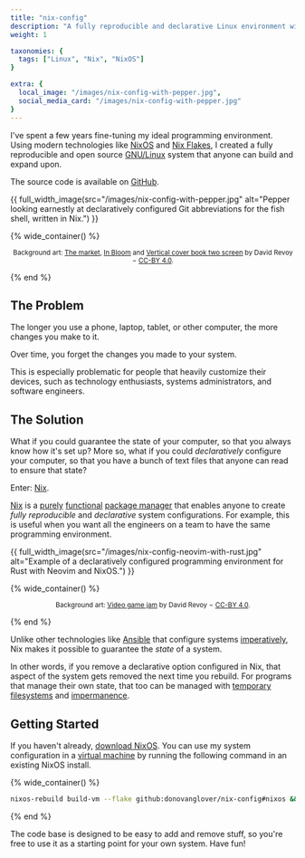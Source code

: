 ```yaml
---
title: "nix-config"
description: "A fully reproducible and declarative Linux environment with NixOS."
weight: 1

taxonomies: {
  tags: ["Linux", "Nix", "NixOS"]
}

extra: {
  local_image: "/images/nix-config-with-pepper.jpg",
  social_media_card: "/images/nix-config-with-pepper.jpg"
}
---
```


I've spent a few years fine-tuning my ideal programming environment. Using modern technologies like [NixOS](https://nixos.org/) and [Nix Flakes](https://nixos.wiki/wiki/Flakes), I created a fully reproducible and open source [GNU/Linux](https://www.gnu.org/gnu/linux-and-gnu.en.html) system that anyone can build and expand upon.

The source code is available on [GitHub](https://github.com/donovanglover/nix-config).

{{ full_width_image(src="/images/nix-config-with-pepper.jpg" alt="Pepper looking earnestly at declaratively configured Git abbreviations for the fish shell, written in Nix.") }}

{% wide_container() %}

<small>
<center>

Background art: [The market](https://www.peppercarrot.com/en/viewer/artworks__2022-02-21_The-market_by-David-Revoy.html), [In Bloom](https://www.peppercarrot.com/en/viewer/artworks__2022-03-02_In-Bloom_by-David-Revoy.html) and [Vertical cover book two screen](https://www.peppercarrot.com/en/viewer/artworks__2016-11-14_vertical-cover-book-two_screen_by-David-Revoy.html) by David Revoy − [CC-BY 4.0](https://creativecommons.org/licenses/by/4.0/deed.en).

</center>
</small>

{% end %}

## The Problem

The longer you use a phone, laptop, tablet, or other computer, the more changes you make to it.

Over time, you forget the changes you made to your system.

This is especially problematic for people that heavily customize their devices, such as technology enthusiasts, systems administrators, and software engineers.

## The Solution

What if you could guarantee the state of your computer, so that you always know how it's set up? More so, what if you could *declaratively* configure your computer, so that you have a bunch of text files that anyone can read to ensure that state?

Enter: [Nix](https://github.com/gytis-ivaskevicius/high-quality-nix-content/blob/master/memes/pinnacle-of-system-configuration.png).

[Nix](https://nixos.org/manual/nix/stable/) is a [purely](https://wiki.haskell.org/Pure) [functional](https://wiki.haskell.org/Functional_programming) [package manager](https://wiki.archlinux.org/title/Pacman/Rosetta) that enables anyone to create *fully reproducible* and *declarative* system configurations. For example, this is useful when you want all the engineers on a team to have the same programming environment.

{{ full_width_image(src="/images/nix-config-neovim-with-rust.jpg" alt="Example of a declaratively configured programming environment for Rust with Neovim and NixOS.") }}

{% wide_container() %}

<small>
<center>

Background art: [Video game jam](https://www.peppercarrot.com/en/viewer/misc__2023-06-12_video-game-jam_by-David-Revoy.html) by David Revoy − [CC-BY 4.0](https://creativecommons.org/licenses/by/4.0/deed.en).

</center>
</small>

{% end %}

Unlike other technologies like [Ansible](https://docs.ansible.com/ansible/latest/index.html) that configure systems [imperatively](https://discourse.nixos.org/t/nixos-vs-ansible/16757/17), Nix makes it possible to guarantee the *state* of a system.

In other words, if you remove a declarative option configured in Nix, that aspect of the system gets removed the next time you rebuild. For programs that manage their own state, that too can be managed with [temporary filesystems](https://wiki.archlinux.org/title/Tmpfs) and [impermanence](https://github.com/nix-community/impermanence).

## Getting Started

If you haven't already, [download NixOS](https://nixos.org/download#download-nixos). You can use my system configuration in a [virtual machine](https://wiki.gentoo.org/wiki/Virtualization) by running the following command in an existing NixOS install.

{% wide_container() %}

```bash
nixos-rebuild build-vm --flake github:donovanglover/nix-config#nixos && ./result/bin/run-nixos-vm
```

{% end %}

The code base is designed to be easy to add and remove stuff, so you're free to use it as a starting point for your own system. Have fun!
